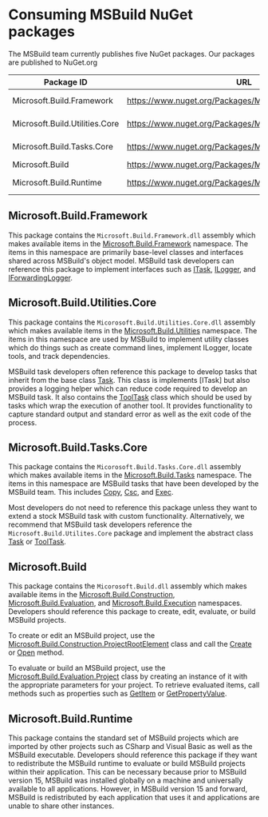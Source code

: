 # Consuming MSBuild NuGet packages

The MSBuild team currently publishes five NuGet packages.  Our packages are published to NuGet.org 

| Package ID    | URL      | Status   |
| ------------- |-------------| -----|
| Microsoft.Build.Framework      | https://www.nuget.org/Packages/Microsoft.Build.Framework | [![Microsoft.Build.Framework package](https://img.shields.io/nuget/vpre/Microsoft.Build.Framework.svg)](https://www.nuget.org/Packages/Microsoft.Build.Framework) |
| Microsoft.Build.Utilities.Core      | https://www.nuget.org/Packages/Microsoft.Build.Utilities.Core | [![Microsoft.Build.Utilities.Core package](https://img.shields.io/nuget/vpre/Microsoft.Build.Utilities.Core.svg)](https://www.nuget.org/Packages/Microsoft.Build.Utilities.Core) |
| Microsoft.Build.Tasks.Core      | https://www.nuget.org/Packages/Microsoft.Build.Tasks.Core | [![Microsoft.Build.Tasks.Core package](https://img.shields.io/nuget/vpre/Microsoft.Build.Tasks.Core.svg)](https://www.nuget.org/Packages/Microsoft.Build.Tasks.Core) |
| Microsoft.Build      | https://www.nuget.org/Packages/Microsoft.Build | [![Microsoft.Build package](https://img.shields.io/nuget/vpre/Microsoft.Build.svg)](https://www.nuget.org/Packages/Microsoft.Build) |
| Microsoft.Build.Runtime      | https://www.nuget.org/Packages/Microsoft.Build.Runtime | [![Microsoft.Build.Runtime package](https://img.shields.io/nuget/vpre/Microsoft.Build.Runtime.svg)](https://www.nuget.org/Packages/Microsoft.Build.Runtime) |

## Microsoft.Build.Framework
This package contains the `Microsoft.Build.Framework.dll` assembly which makes available items in the [Microsoft.Build.Framework](https://msdn.microsoft.com/en-us/library/microsoft.build.framework.aspx) namespace.
The items in this namespace are primarily base-level classes and interfaces shared across MSBuild's object model.  MSBuild task developers can reference this package to implement interfaces such as
[ITask](https://msdn.microsoft.com/en-us/library/microsoft.build.framework.itask.aspx), [ILogger](https://msdn.microsoft.com/en-us/library/microsoft.build.framework.ilogger.aspx), and
[IForwardingLogger](https://msdn.microsoft.com/en-us/library/microsoft.build.framework.iforwardinglogger.aspx).

## Microsoft.Build.Utilities.Core
This package contains the `Micorosoft.Build.Utilities.Core.dll` assembly which makes available items in the [Microsoft.Build.Utilities](https://msdn.microsoft.com/en-us/library/microsoft.build.utilities.aspx) namespace.
The items in this namespace are used by MSBuild to implement utility classes which do things such as create command lines, implement ILogger, locate tools, and track dependencies.

MSBuild task developers often reference this package to develop tasks that inherit from the base class [Task](https://msdn.microsoft.com/en-us/library/microsoft.build.utilities.task.aspx).  This class is implements [ITask] 
but also provides a logging helper which can reduce code required to develop an MSBuild task.  It also contains the [ToolTask](https://msdn.microsoft.com/en-us/library/microsoft.build.utilities.tooltask.aspx) class which
should be used by tasks which wrap the execution of another tool.  It provides functionality to capture standard output and standard error as well as the exit code of the process.

## Microsoft.Build.Tasks.Core
This package contains the `Micorosoft.Build.Tasks.Core.dll` assembly which makes available items in the [Microsoft.Build.Tasks](https://msdn.microsoft.com/en-us/library/microsoft.build.tasks.aspx) namespace.
The items in this namespace are MSBuild tasks that have been developed by the MSBuild team.  This includes [Copy](https://msdn.microsoft.com/en-us/library/microsoft.build.tasks.copy.aspx),
[Csc](https://msdn.microsoft.com/en-us/library/microsoft.build.tasks.csc.aspx), and [Exec](https://msdn.microsoft.com/en-us/library/microsoft.build.tasks.exec.aspx).

Most developers do not need to reference this package unless they want to extend a stock MSBuild task with custom functionality.  Alternatively, we recommend that MSBuild task developers reference the 
`Microsoft.Build.Utilites.Core` package and implement the abstract class [Task](https://msdn.microsoft.com/en-us/library/microsoft.build.utilities.task.aspx) or
[ToolTask](https://msdn.microsoft.com/en-us/library/microsoft.build.utilities.tooltask.aspx).

## Microsoft.Build
This package contains the `Micorosoft.Build.dll` assembly which makes available items in the [Microsoft.Build.Construction](https://msdn.microsoft.com/en-us/library/microsoft.build.construction.aspx),
[Microsoft.Build.Evaluation](https://msdn.microsoft.com/en-us/library/microsoft.build.evaluation.aspx), and [Microsoft.Build.Execution](https://msdn.microsoft.com/en-us/library/microsoft.build.execution.aspx) namespaces.
Developers should reference this package to create, edit, evaluate, or build MSBuild projects.

To create or edit an MSBuild project, use the [Microsoft.Build.Construction.ProjectRootElement](https://msdn.microsoft.com/en-us/library/microsoft.build.construction.projectrootelement.aspx) class and call the 
[Create](https://msdn.microsoft.com/en-us/library/microsoft.build.construction.projectrootelement.create.aspx) or
[Open](https://msdn.microsoft.com/en-us/library/microsoft.build.construction.projectrootelement.open.aspx) method.

To evaluate or build an MSBuild project, use the [Microsoft.Build.Evaluation.Project](https://msdn.microsoft.com/en-us/library/microsoft.build.evaluation.project.aspx) class by creating an instance of it with the
appropriate parameters for your project.  To retrieve evaluated items, call methods such as  properties such as [GetItem](https://msdn.microsoft.com/en-us/library/microsoft.build.evaluation.project.getitems.aspx)
or [GetPropertyValue](https://msdn.microsoft.com/en-us/library/microsoft.build.evaluation.project.getpropertyvalue.aspx).

## Microsoft.Build.Runtime
This package contains the standard set of MSBuild projects which are imported by other projects such as CSharp and Visual Basic as well as the MSBuild executable.  Developers should reference this package if they want to
redistribute the MSBuild runtime to evaluate or build MSBuild projects within their application.  This can be necessary because prior to MSBuild version 15, MSBuild was installed globally on a machine and universally
available to all applications.  However, in MSBuild version 15 and forward, MSBuild is redistributed by each application that uses it and applications are unable to share other instances.  
